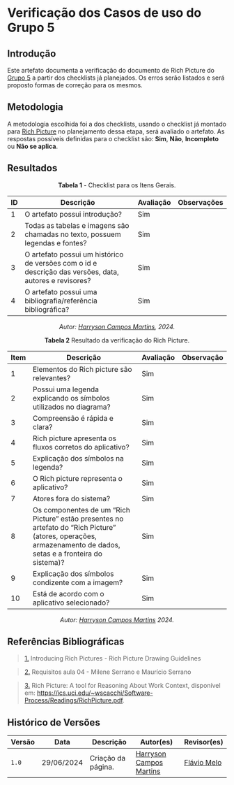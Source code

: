 # Verificação dos Casos de uso do Grupo 5

## Introdução

Este artefato documenta a verificação do documento de Rich Picture do [Grupo 5](https://requisitos-de-software.github.io/2024.1-Sinesp_Cidadao/) a partir dos checklists já planejados. Os erros serão listados e será proposto formas de correção para os mesmos.


## Metodologia

A metodologia escolhida foi a dos checklists, usando o checklist já montado para [Rich Picture](https://requisitos-de-software.github.io/2024.1-Sinesp_Cidadao/Verificacao/Grupo5/entrega1/planejamento_entre1/) no planejamento dessa etapa, será avaliado o artefato. As respostas possíveis definidas para o checklist são:
**Sim**, **Não**, **Incompleto** ou **Não se aplica**.


## Resultados

<center>

**Tabela 1** - Checklist para os Itens Gerais.

| ID  | Descrição                                                                                              | Avaliação | Observações |
| --- | ------------------------------------------------------------------------------------------------------ | --------- | ----------- |
| 1   | O artefato possui introdução?                                                                          |   Sim        |             |
| 2   | Todas as tabelas e imagens são chamadas no texto, possuem legendas e fontes?                                      |  Sim         |             |
| 3   | O artefato possui um histórico de versões com o id e descrição das versões, data, autores e revisores? |   Sim        |             |
| 4   |     O artefato possui uma bibliografia/referência bibliográfica?                            |   Sim        |             |


_Autor: [Harryson Campos Martins](https://github.com/harry-cmartin),  2024._

</center>


<font><p style="text-align: center">**Tabela 2** Resultado da verificação do Rich Picture.</p></font>

<center>


| Item  | Descrição                                                                                                                         | Avaliação | Observação |
| ----- | --------------------------------------------------------------------------------------------------------------------------------- | --------- | ---------- |
| 1| Elementos do Rich picture são relevantes?                                          |          Sim           |            |
| 2| Possui uma legenda explicando os símbolos utilizados no diagrama?                                       |        Sim              |            |
| 3| Compreensão é rápida e clara?                                          |        Sim             |            |
| 4| Rich picture apresenta os fluxos corretos do aplicativo?                                          |       Sim              |            |
| 5 | Explicação dos símbolos na legenda?                                          |      Sim               |          |
| 6 | O Rich picture representa o aplicativo?                                          |      Sim               |            |
| 7 | Atores fora do sistema?                                       |    Sim                 |            |
| 8 | Os componentes de um “Rich Picture” estão presentes no artefato do “Rich Picture” (atores, operações, armazenamento de dados, setas e a fronteira do sistema)?  |   Sim          |   |
| 9 | Explicação dos símbolos condizente com a imagem?                                          |     Sim                |            |
| 10 | Está de acordo com o aplicativo selecionado?                                                    |     Sim     |            |


_Autor: [Harryson Campos Martins](https://github.com/harry-cmartin)  2024._


</center>


## Referências Bibliográficas 

> <a id="FTF1Ref" href="#FTF1">1.</a>  Introducing Rich Pictures - Rich Picture Drawing Guidelines 

> <a id="FTF2Ref" href="#FTF2">2.</a> Requisitos aula 04 - Milene Serrano e Maurício Serrano

> <a id="FTF3Ref" href="#FTF3">3.</a> Rich Picture: A tool for Reasoning About Work Context, disponível em: https://ics.uci.edu/~wscacchi/Software-Process/Readings/RichPicture.pdf.

## Histórico de Versões

| Versão | Data       | Descrição                                   | Autor(es)                                        | Revisor(es)                                      |
| ------ | ---------- | ------------------------------------------- | ------------------------------------------------ | ------------------------------------------------ |
| `1.0`  | 29/06/2024 | Criação da página.                  |[Harryson Campos Martins](https://github.com/harry-cmartin)        | [Flávio Melo](https://github.com/flavioovatsug) | 